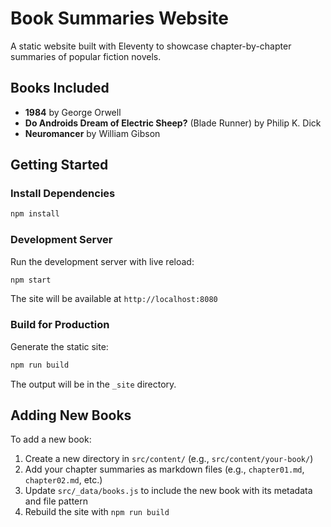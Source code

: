 # Book Summaries Website

A static website built with Eleventy to showcase chapter-by-chapter summaries of popular fiction novels.

## Books Included

- **1984** by George Orwell
- **Do Androids Dream of Electric Sheep?** (Blade Runner) by Philip K. Dick
- **Neuromancer** by William Gibson

## Getting Started

### Install Dependencies

```bash
npm install
```

### Development Server

Run the development server with live reload:

```bash
npm start
```

The site will be available at `http://localhost:8080`

### Build for Production

Generate the static site:

```bash
npm run build
```

The output will be in the `_site` directory.

## Adding New Books

To add a new book:

1. Create a new directory in `src/content/` (e.g., `src/content/your-book/`)
2. Add your chapter summaries as markdown files (e.g., `chapter01.md`, `chapter02.md`, etc.)
3. Update `src/_data/books.js` to include the new book with its metadata and file pattern
4. Rebuild the site with `npm run build`

